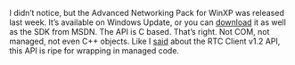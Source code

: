 I didn’t notice, but the Advanced Networking Pack for WinXP was released
last week. It’s available on Windows Update, or you can
[download](http://msdn.microsoft.com/downloads/list/winxppeer.asp) it as
well as the SDK from MSDN. The API is C based. That’s right. Not COM,
not managed, not even C++ objects. Like I
[said](http://devhawk.net/2003/07/21/messenger-net-futures/) about
the RTC Client v1.2 API, this API is ripe for wrapping in managed code.
